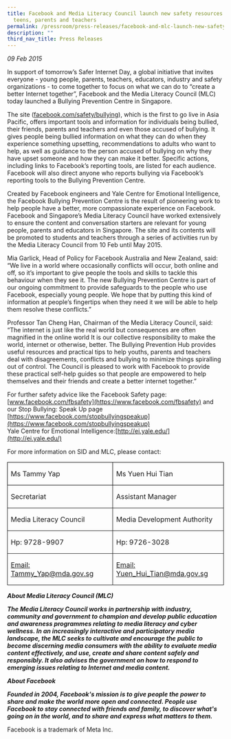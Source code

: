 ```yaml
---
title: Facebook and Media Literacy Council launch new safety resources for
  teens, parents and teachers
permalink: /pressroom/press-releases/facebook-and-mlc-launch-new-safety-resources-for-teens-parents-teachers/
description: ""
third_nav_title: Press Releases
---
```

*09 Feb 2015*

In support of tomorrow’s Safer Internet Day, a global initiative that invites everyone - young people, parents, teachers, educators, industry and safety organizations - to come together to focus on what we can do to “create a better Internet together”, Facebook and the Media Literacy Council (MLC) today launched a Bullying Prevention Centre in Singapore.

The site ([facebook.com/safety/bullying](https://www.facebook.com/safety/bullying)), which is the first to go live in Asia Pacific, offers important tools and information for individuals being bullied, their friends, parents and teachers and even those accused of bullying. It gives people being bullied information on what they can do when they experience something upsetting, recommendations to adults who want to help, as well as guidance to the person accused of bullying on why they have upset someone and how they can make it better. Specific actions, including links to Facebook’s reporting tools, are listed for each audience. Facebook will also direct anyone who reports bullying via Facebook’s reporting tools to the Bullying Prevention Centre.

Created by Facebook engineers and Yale Centre for Emotional Intelligence, the Facebook Bullying Prevention Centre is the result of pioneering work to help people have a better, more compassionate experience on Facebook. Facebook and Singapore’s Media Literacy Council have worked extensively to ensure the content and conversation starters are relevant for young people, parents and educators in Singapore. The site and its contents will be promoted to students and teachers through a series of activities run by the Media Literacy Council from 10 Feb until May 2015.

Mia Garlick, Head of Policy for Facebook Australia and New Zealand, said:  
“We live in a world where occasionally conflicts will occur, both online and off, so it’s important to give people the tools and skills to tackle this behaviour when they see it. The new Bullying Prevention Centre is part of our ongoing commitment to provide safeguards to the people who use Facebook, especially young people. We hope that by putting this kind of information at people’s fingertips when they need it we will be able to help them resolve these conflicts.”

Professor Tan Cheng Han, Chairman of the Media Literacy Council, said:  
“The internet is just like the real world but consequences are often magnified in the online world It is our collective responsibility to make the world, internet or otherwise, better. The Bullying Prevention Hub provides useful resources and practical tips to help youths, parents and teachers deal with disagreements, conflicts and bullying to minimize things spiralling out of control. The Council is pleased to work with Facebook to provide these practical self-help guides so that people are empowered to help themselves and their friends and create a better internet together.”

For further safety advice like the Facebook Safety page: [www.facebook.com/fbsafety](https://www.facebook.com/fbsafety) and our Stop Bullying: Speak Up page  
[https://www.facebook.com/stopbullyingspeakup](https://www.facebook.com/stopbullyingspeakup)  
Yale Centre for Emotional Intelligence:[http://ei.yale.edu/](http://ei.yale.edu/)

For more information on SID and MLC, please contact:

<table><tbody><tr style="height: 11.55pt;"><td valign="top" style="padding: 0in 5.4pt; border: 1pt solid windowtext; width: 212.25pt; height: 11.55pt;"><p><span>Ms Tammy Yap</span></p></td><td valign="top" style="padding: 0in 5.4pt; border: 1pt solid windowtext; width: 212.25pt; height: 11.55pt;"><p><span>Ms Yuen Hui Tian</span></p></td></tr><tr style="height: 11.55pt;"><td valign="top" style="border-width: medium 1pt 1pt; border-style: none solid solid; border-color: currentcolor; padding: 0in 5.4pt; width: 212.25pt; height: 11.55pt;"><p><span>Secretariat</span></p></td><td valign="top" style="border-width: medium 1pt 1pt; border-style: none solid solid; border-color: currentcolor; padding: 0in 5.4pt; width: 212.25pt; height: 11.55pt;"><p><span>Assistant Manager</span></p></td></tr><tr style="height: 11.55pt;"><td valign="top" style="border-width: medium 1pt 1pt; border-style: none solid solid; border-color: currentcolor; padding: 0in 5.4pt; width: 212.25pt; height: 11.55pt;"><p><span>Media Literacy Council</span></p></td><td valign="top" style="border-width: medium 1pt 1pt; border-style: none solid solid; border-color: currentcolor; padding: 0in 5.4pt; width: 212.25pt; height: 11.55pt;"><p><span>Media Development Authority</span></p></td></tr><tr style="height: 11.55pt;"><td valign="top" style="border-width: medium 1pt 1pt; border-style: none solid solid; border-color: currentcolor; padding: 0in 5.4pt; width: 212.25pt; height: 11.55pt;"><p><span>Hp: 9728-9907</span></p></td><td valign="top" style="border-width: medium 1pt 1pt; border-style: none solid solid; border-color: currentcolor; padding: 0in 5.4pt; width: 212.25pt; height: 11.55pt;"><p><span>Hp: 9726-3028</span></p></td></tr><tr style="height: 11.55pt;"><td valign="top" style="border-width: medium 1pt 1pt; border-style: none solid solid; border-color: currentcolor; padding: 0in 5.4pt; width: 212.25pt; height: 11.55pt;"><p><span><a href="mailto:Tammy_Yap@mda.gov.sg">Email: Tammy_Yap@mda.gov.sg</a></span></p></td><td valign="top" style="border-width: medium 1pt 1pt; border-style: none solid solid; border-color: currentcolor; padding: 0in 5.4pt; width: 212.25pt; height: 11.55pt;"><p><span><a href="mailto:Yuen_Hui_Tian@mda.gov.sg">Email: Yuen_Hui_Tian@mda.gov.sg</a></span></p></td></tr></tbody></table>

_**About Media Literacy Council (MLC)**_&nbsp;

_**The Media Literacy Council works in partnership with industry, community and government to champion and develop public education and awareness programmes relating to media literacy and cyber wellness. In an increasingly interactive and participatory media landscape, the MLC seeks to cultivate and encourage the public to become discerning media consumers with the ability to evaluate media content effectively, and use, create and share content safely and responsibly. It also advises the government on how to respond to emerging issues relating to Internet and media content.**_

_**About Facebook**_&nbsp;

_**Founded in 2004, Facebook's mission is to give people the power to share and make the world more open and connected. People use Facebook to stay connected with friends and family, to discover what's going on in the world, and to share and express what matters to them.**_

Facebook is a trademark of Meta Inc.